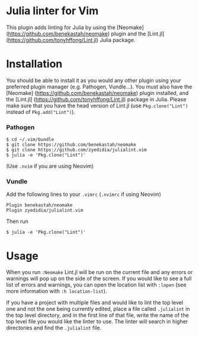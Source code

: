 # Julia linter for Vim

This plugin adds linting for Julia by using the [Neomake] (https://github.com/benekastah/neomake) plugin and the [Lint.jl] (https://github.com/tonyhffong/Lint.jl) Julia package.

# Installation

You should be able to install it as you would any other plugin using your preferred plugin manager (e.g. Pathogen, Vundle...). You must also have the [Neomake] (https://github.com/benekastah/neomake) plugin installed, and the [Lint.jl] (https://github.com/tonyhffong/Lint.jl) package in Julia.
Please make sure that you have the head version of Lint.jl (use `Pkg.clone("Lint")` instead of `Pkg.add("Lint")`).

### Pathogen
```
$ cd ~/.vim/bundle
$ git clone https://github.com/benekastah/neomake
$ git clone https://github.com/zyedidia/julialint.vim
$ julia -e 'Pkg.clone("Lint")'
```

(Use `.nvim` if you are using Neovim)

### Vundle
Add the following lines to your `.vimrc` (`.nvimrc` if using Neovim)
```
Plugin benekastah/neomake
Plugin zyedidia/julialint.vim
```
Then run
```
$ julia -e 'Pkg.clone("Lint")'
```

# Usage

When you run `:Neomake` Lint.jl will be run on the current file and any errors or warnings will pop up on the side of the screen. If you would like to see a full list of errors and warnings, you can open the location list with `:lopen` (see more information with `:h location-list`).

If you have a project with multiple files and would like to lint the top level one and not the one being currently edited, place a file called `.julialint` in the top level directory, and in the first line of that file, write the name of the top level file you would like the linter to use. The linter will search in higher directories and find the `.julialint` file.
